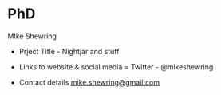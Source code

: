 # PhD

MIke Shewring

- Prject Title - Nightjar and stuff

- Links to website & social media  = Twitter - @mikeshewring

- Contact details mike.shewring@gmail.com
